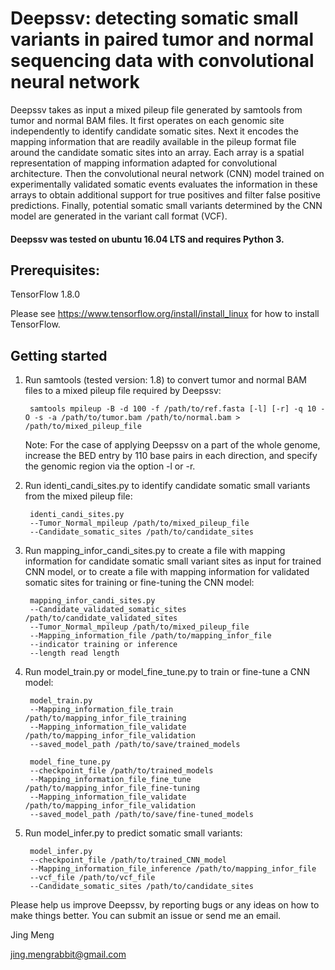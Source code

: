 # Deepssv: detecting somatic small variants in paired tumor and normal sequencing data with convolutional neural network

Deepssv takes as input a mixed pileup file generated by samtools from tumor and normal BAM files. It first operates on each genomic site independently to identify candidate somatic sites. Next it encodes the mapping information that are readily available in the pileup format file around the candidate somatic sites into an array. Each array is a spatial representation of mapping information adapted for convolutional architecture. Then the convolutional neural network (CNN) model trained on experimentally validated somatic events evaluates the information in these arrays to obtain additional support for true positives and filter false positive predictions. Finally, potential somatic small variants determined by the CNN model are generated in the variant call format (VCF). 


#### Deepssv was tested on ubuntu 16.04 LTS and requires Python 3.

## Prerequisites:

TensorFlow 1.8.0

Please see https://www.tensorflow.org/install/install_linux for how to install TensorFlow.


## Getting started

1. Run samtools (tested version: 1.8) to convert tumor and normal BAM files to a mixed pileup file required by Deepssv:

        samtools mpileup -B -d 100 -f /path/to/ref.fasta [-l] [-r] -q 10 -O -s -a /path/to/tumor.bam /path/to/normal.bam > /path/to/mixed_pileup_file

   Note: For the case of applying Deepssv on a part of the whole genome, increase the BED entry by 110 base pairs in each direction, and specify the genomic region via the option -l or -r.

2. Run identi_candi_sites.py to identify candidate somatic small variants from the mixed pileup file:

        identi_candi_sites.py
        --Tumor_Normal_mpileup /path/to/mixed_pileup_file
        --Candidate_somatic_sites /path/to/candidate_sites

3. Run mapping_infor_candi_sites.py to create a file with mapping information for candidate somatic small variant sites as input for trained CNN model, or to create a file with mapping information for validated somatic sites for training or fine-tuning the CNN model:

        mapping_infor_candi_sites.py
        --Candidate_validated_somatic_sites /path/to/candidate_validated_sites
        --Tumor_Normal_mpileup /path/to/mixed_pileup_file
        --Mapping_information_file /path/to/mapping_infor_file
        --indicator training or inference
        --length read length
        
4. Run model_train.py or model_fine_tune.py to train or fine-tune a CNN model:

        model_train.py
        --Mapping_information_file_train /path/to/mapping_infor_file_training
        --Mapping_information_file_validate /path/to/mapping_infor_file_validation
        --saved_model_path /path/to/save/trained_models
        
        model_fine_tune.py
        --checkpoint_file /path/to/trained_models
        --Mapping_information_file_fine_tune /path/to/mapping_infor_file_fine-tuning
        --Mapping_information_file_validate /path/to/mapping_infor_file_validation
        --saved_model_path /path/to/save/fine-tuned_models

5. Run model_infer.py to predict somatic small variants:

        model_infer.py
        --checkpoint_file /path/to/trained_CNN_model
        --Mapping_information_file_inference /path/to/mapping_infor_file
        --vcf_file /path/to/vcf_file
        --Candidate_somatic_sites /path/to/candidate_sites
        
        
Please help us improve Deepssv, by reporting bugs or any ideas on how to make things better. You can submit an issue or send me an email.

Jing Meng        

jing.mengrabbit@gmail.com
